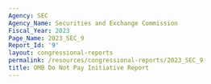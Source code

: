```yaml
---
Agency: SEC
Agency_Name: Securities and Exchange Commission
Fiscal_Year: 2023
Page_Name: 2023_SEC_9
Report_Id: '9'
layout: congressional-reports
permalink: /resources/congressional-reports/2023_SEC_9
title: OMB Do Not Pay Initiative Report
---
```

